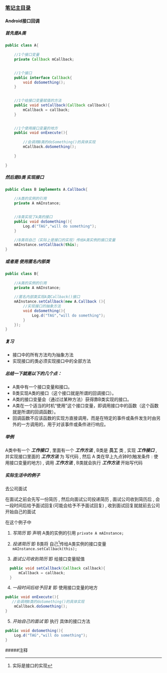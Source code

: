 ### [笔记主目录](https://mylyd.github.io/myhome.html)

#### Android接口回调

#####   首先是A类

```java
public class A{
    
    //1个接口变量
    private Callback mCallback;
   

    //1个接口
    public interface Callback{
        void doSomething();
    }
   

    //1个给接口变量赋值的方法
    public void setCallback(Callback callback){
        mCallback = callback;
    }
   

    //1个使用接口变量的地方
    public void onExecute(){
        
        //会调用B类的doSomething()的具体实现
        mCallback.doSomething();
       
    }
    
}
```
#####    然后是B类 实现接口

```java
public class B implements A.Callback{   

    //A类的实例的引用
    private A mAInstance;
    

    //B类实现了A类的接口
    public void doSomething(){
        Log.d("TAG","will do something");
    }
    
    //B类将自己（实际上是接口的实现）传给A类实例的接口变量
    mAInstance.setCallback(this);       
}

```

#####   或者是 使用匿名内部类

```java
public class B{
    
    //A类的实例的引用
    private A mAInstance;
    
    //匿名内部类实现A类Callback()接口
    mAInstance.setCallback(new A.Callback (){
        //实现接口的抽象方法
        void doSomething(){
            Log.d("TAG","will do something");
        }
    });
}

```

#####   复习

-   接口中的所有方法均为抽象方法
-   实现接口的类必须实现接口中的全部方法

#####  总结一下就是以下的几个点：

-   A类中有一个接口变量和接口。
-   B类实现A类的接口（这个接口就是所谓的回调接口）。
-   A类的接口变量会（通过过某种方法）获得靠B类实现的接口。
-   A类在一个适当的时机“使用”这个接口变量，即调用接口中的函数（这个函数就是所谓的回调函数）。
-   回调函数不应该函数的实现方直接调用，而是在特定的事件或条件发生时由另外的一方调用的，用于对该事件或条件进行响应。 

##### 举例

 A类中有一个 __*工作接口*__  , 里面有一个 __*工作方法*__  ,  B类是 __员工__  类 , 实现 __*工作接口*__  , 并实现接口里面的 __*工作方法*__ 为 写代码 , 然后 A 类在早上九点钟时(触发条件 : 使用接口变量的地方) , 调用 __*工作方法*__  , B类就会执行 __*工作方法*__  开始写代码



##### 实际生活中的例子

 去公司面试 

在面试之前会先写一份简历 , 然后向面试公司投递简历 , 面试公司收到简历后 , 会一段时间后给予面试回复(可能会给予不予面试回复) , 收到面试回复就就前去公司开始自己的面试  

在这个例子中 

1.  *写简历*  即 声明 A类的实例的引用 `private A mAInstance;`

2.  *投递简历*  即 B类将 自己[^1]传给A类实例的接口变量`mAInstance.setCallback(this);  `

3.  *面试公司收到简历*  即 给接口变量赋值

  ```java
    public void setCallback(Callback callback){
        mCallback = callback;
    }
  ```

4.  *一段时间后给予回复*  即 使用接口变量的地方

  ```java
  public void onExecute(){
     //会调用B类的doSomething()的具体实现
      mCallback.doSomething();
  }
  ```

5.  *开始自己的面试*  即  执行 具体的接口方法

  ```java
  public void doSomething(){
      Log.d("TAG","will do something");
  }
  ```


#####注释

[^1]: 实际是接口的实现 
